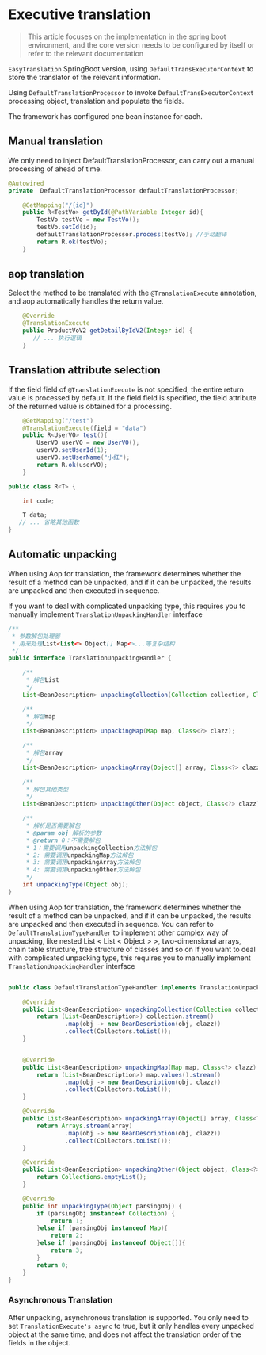 # Executive translation

> This article focuses on the implementation in the spring boot environment, and the core version needs to be configured by itself or refer to the relevant documentation

` EasyTranslation ` SpringBoot version, using ` DefaultTransExecutorContext ` to store the translator of the relevant information.

Using ` DefaultTranslationProcessor ` to invoke ` DefaultTransExecutorContext ` processing object, translation and populate the fields.

The framework has configured one bean instance for each.

## Manual translation

We only need to inject DefaultTranslationProcessor, can carry out a manual processing of ahead of time.

```java
@Autowired
private  DefaultTranslationProcessor defaultTranslationProcessor;

    @GetMapping("/{id}")
    public R<TestVo> getById(@PathVariable Integer id){
        TestVo testVo = new TestVo();
        testVo.setId(id);
        defaultTranslationProcessor.process(testVo); //手动翻译
        return R.ok(testVo);
    }

```

## aop translation

Select the method to be translated with the `@TranslationExecute` annotation, and aop automatically handles the return value.

```java
    @Override
    @TranslationExecute
    public ProductVoV2 getDetailByIdV2(Integer id) {
       // ... 执行逻辑
    }
```



## Translation attribute selection

If the field field of `@TranslationExecute` is not specified, the entire return value is processed by default. If the field field is specified, the field attribute of the returned value is obtained for a processing.

```java
    @GetMapping("/test")
    @TranslationExecute(field = "data")
    public R<UserVO> test(){
        UserVO userVO = new UserVO();
        userVO.setUserId(1);
        userVO.setUserName("小红");
        return R.ok(userVO);
    }
```

```java
public class R<T> {

    int code;

    T data;
   // ... 省略其他函数
}
```

## Automatic unpacking

When using Aop for translation, the framework determines whether the result of a method can be unpacked, and if it can be unpacked, the results are unpacked and then executed in sequence.

If you want to deal with complicated unpacking type, this requires you to manually implement ` TranslationUnpackingHandler ` interface

```java
/**
 * 参数解包处理器
 * 用来处理List<List<> Object[] Map<>...等复杂结构
 */
public interface TranslationUnpackingHandler {

    /**
     * 解包List
     */
    List<BeanDescription> unpackingCollection(Collection collection, Class<?> clazz);

    /**
     * 解包map
     */
    List<BeanDescription> unpackingMap(Map map, Class<?> clazz);

    /**
     * 解包array
     */
    List<BeanDescription> unpackingArray(Object[] array, Class<?> clazz);

    /**
     * 解包其他类型
     */
    List<BeanDescription> unpackingOther(Object object, Class<?> clazz);

    /**
     * 解析是否需要解包
     * @param obj 解析的参数
     * @return 0：不需要解包
     * 1：需要调用unpackingCollection方法解包
     * 2: 需要调用unpackingMap方法解包
     * 3: 需要调用unpackingArray方法解包
     * 4: 需要调用unpackingOther方法解包
     */
    int unpackingType(Object obj);
}

```

When using Aop for translation, the framework determines whether the result of a method can be unpacked, and if it can be unpacked, the results are unpacked and then executed in sequence.
You can refer to `DefaultTranslationTypeHandler` to implement other complex way of unpacking, like nested List < List < Object > >, two-dimensional arrays, chain table structure, tree structure of classes and so on
If you want to deal with complicated unpacking type, this requires you to manually implement ` TranslationUnpackingHandler ` interface

```java

public class DefaultTranslationTypeHandler implements TranslationUnpackingHandler {

    @Override
    public List<BeanDescription> unpackingCollection(Collection collection, Class<?> clazz) {
        return (List<BeanDescription>) collection.stream()
                .map(obj -> new BeanDescription(obj, clazz))
                .collect(Collectors.toList());
    }


    @Override
    public List<BeanDescription> unpackingMap(Map map, Class<?> clazz) {
        return (List<BeanDescription>) map.values().stream()
                .map(obj -> new BeanDescription(obj, clazz))
                .collect(Collectors.toList());
    }

    @Override
    public List<BeanDescription> unpackingArray(Object[] array, Class<?> clazz) {
        return Arrays.stream(array)
                .map(obj -> new BeanDescription(obj, clazz))
                .collect(Collectors.toList());
    }

    @Override
    public List<BeanDescription> unpackingOther(Object object, Class<?> clazz) {
        return Collections.emptyList();
    }

    @Override
    public int unpackingType(Object parsingObj) {
        if (parsingObj instanceof Collection) {
            return 1;
        }else if (parsingObj instanceof Map){
            return 2;
        }else if (parsingObj instanceof Object[]){
            return 3;
        }
        return 0;
    }
}
```

### Asynchronous Translation

After unpacking, asynchronous translation is supported. You only need to set `TranslationExecute's async` to true, but it only handles every unpacked object at the same time, and does not affect the translation order of the fields in the object.
